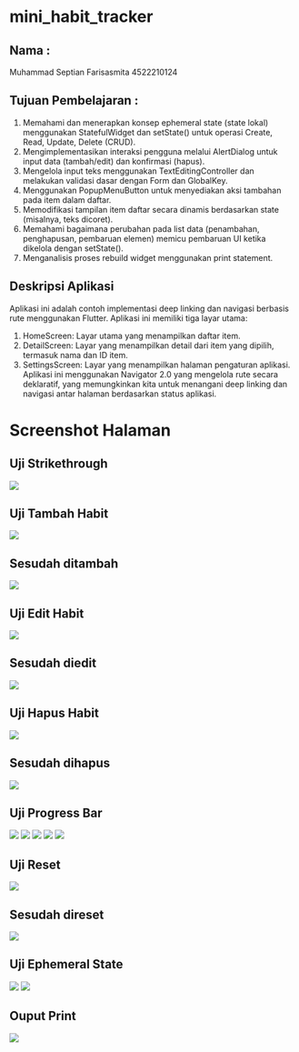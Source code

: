 # mini_habit_tracker

## Nama :

Muhammad Septian Farisasmita 4522210124

## Tujuan Pembelajaran :

1. Memahami dan menerapkan konsep ephemeral state (state lokal) menggunakan StatefulWidget dan setState() untuk operasi Create, Read, Update, Delete (CRUD).
2. Mengimplementasikan interaksi pengguna melalui AlertDialog untuk input data (tambah/edit) dan konfirmasi (hapus).
3. Mengelola input teks menggunakan TextEditingController dan melakukan validasi dasar dengan Form dan GlobalKey<FormState>.
4. Menggunakan PopupMenuButton untuk menyediakan aksi tambahan pada item dalam daftar.
5. Memodifikasi tampilan item daftar secara dinamis berdasarkan state (misalnya, teks dicoret).
6. Memahami bagaimana perubahan pada list data (penambahan, penghapusan, pembaruan elemen) memicu pembaruan UI ketika dikelola dengan setState().
7. Menganalisis proses rebuild widget menggunakan print statement.

## Deskripsi Aplikasi

Aplikasi ini adalah contoh implementasi deep linking dan navigasi berbasis rute menggunakan Flutter. Aplikasi ini memiliki tiga layar utama:

1. HomeScreen: Layar utama yang menampilkan daftar item.
2. DetailScreen: Layar yang menampilkan detail dari item yang dipilih, termasuk nama dan ID item.
3. SettingsScreen: Layar yang menampilkan halaman pengaturan aplikasi. Aplikasi ini menggunakan Navigator 2.0 yang mengelola rute secara deklaratif, yang memungkinkan kita untuk menangani deep linking dan navigasi antar halaman berdasarkan status aplikasi.

# Screenshot Halaman

## Uji Strikethrough

![](assets/images/PageStrikethrough1.png)

## Uji Tambah Habit

![](assets/images/PageTambah1.png)

## Sesudah ditambah

![](assets/images/PageEdit2.png)

## Uji Edit Habit

![](assets/images/PageEdit1.png)

## Sesudah diedit

![](assets/images/PageEdit2.png)

## Uji Hapus Habit

![](assets/images/PageHapus1.png)

## Sesudah dihapus

![](assets/images/PageHapus2.png)

## Uji Progress Bar

![](assets/images/PageProgressBar1.png)
![](assets/images/PageProgressBar2.png)
![](assets/images/PageProgressBar3.png)
![](assets/images/PageProgressBar4.png)
![](assets/images/PageProgressBar5.png)

## Uji Reset

![](assets/images/PageReset1.png)

## Sesudah direset

![](assets/images/PageReset2.png)

## Uji Ephemeral State

![](assets/images/PageEphemeral1.png)
![](assets/images/PageEphemeral2.png)

## Ouput Print

![](assets/images/PageOutputPrint1.png)
